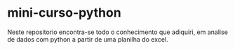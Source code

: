 # mini-curso-python

Neste repositorio encontra-se todo o conhecimento que adiquiri, em
analise de dados com python a partir de uma planilha do excel.
